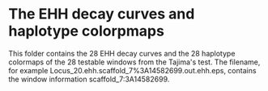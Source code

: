 # The EHH decay curves and haplotype colorpmaps

This folder contains the 28 EHH decay curves and the 28 haplotype 
colormaps of the 28 testable windows from the Tajima's test.
The filename, for example Locus_20.ehh.scaffold_7%3A14582699.out.ehh.eps,
contains the window information scaffold_7:3A14582699.